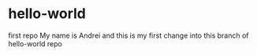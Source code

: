 # hello-world
first repo
My name is Andrei and this is my first change into this branch of hello-world repo
